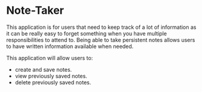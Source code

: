 # Note-Taker

This application is for users that need to keep track of a lot of information as it can be really easy to forget something when you have multiple responsibilities to attend to. Being able to take persistent notes allows users to have written information available when needed.

This application will allow users to:

- create and save notes.
- view previously saved notes.
- delete previously saved notes.
